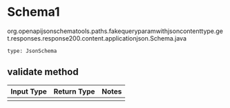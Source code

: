 # Schema1
org.openapijsonschematools.paths.fakequeryparamwithjsoncontenttype.get.responses.response200.content.applicationjson.Schema.java
```
type: JsonSchema
```

## validate method
Input Type | Return Type | Notes
------------ | ------------- | -------------
 |  |
